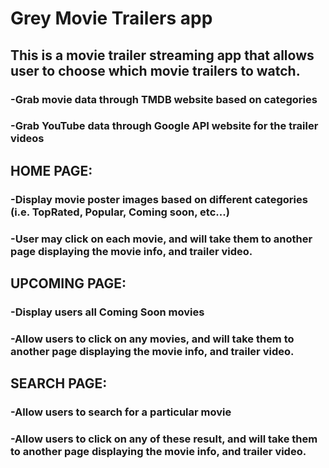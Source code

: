 # Grey Movie Trailers app

##  This is a movie trailer streaming app that allows user to choose which movie trailers to watch.
###     -Grab movie data through TMDB website based on categories
###     -Grab YouTube data through Google API website for the trailer videos


##  HOME PAGE:
###      -Display movie poster images based on different categories (i.e. TopRated, Popular, Coming soon, etc...)
###      -User may click on each movie, and will take them to another page displaying the movie info, and trailer video.
##
##  UPCOMING PAGE:
###      -Display users all Coming Soon movies
###      -Allow users to click on any movies, and will take them to another page displaying the movie info, and trailer video. 

##  SEARCH PAGE:     
###      -Allow users to search for a particular movie
###      -Allow users to click on any of these result, and will take them to another page displaying the movie info, and trailer video.      
